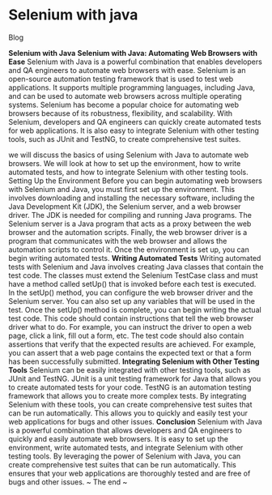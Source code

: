 # Selenium with java
Blog

**Selenium with Java**
**Selenium with Java: Automating Web Browsers with Ease**
Selenium with Java is a powerful combination that enables developers and QA engineers to automate web browsers with ease. Selenium is an open-source automation testing framework that is used to test web applications. It supports multiple programming languages, including Java, and can be used to automate web browsers across multiple operating systems. Selenium has become a popular choice for automating web browsers because of its robustness, flexibility, and scalability. With Selenium, developers and QA engineers can quickly create automated tests for web applications. It is also easy to integrate Selenium with other testing tools, such as JUnit and TestNG, to create comprehensive test suites. 

we will discuss the basics of using Selenium with Java to automate web browsers. We will look at how to set up the environment, how to write automated tests, and how to integrate Selenium with other testing tools. Setting Up the Environment Before you can begin automating web browsers with Selenium and Java, you must first set up the environment. This involves downloading and installing the necessary software, including the Java Development Kit (JDK), the Selenium server, and a web browser driver. The JDK is needed for compiling and running Java programs. The Selenium server is a Java program that acts as a proxy between the web browser and the automation scripts. Finally, the web browser driver is a program that communicates with the web browser and allows the automation scripts to control it. Once the environment is set up, you can begin writing automated tests.
**Writing Automated Tests**
Writing automated tests with Selenium and Java involves creating Java classes that contain the test code. The classes must extend the Selenium TestCase class and must have a method called setUp() that is invoked before each test is executed. In the setUp() method, you can configure the web browser driver and the Selenium server. You can also set up any variables that will be used in the test. Once the setUp() method is complete, you can begin writing the actual test code. This code should contain instructions that tell the web browser driver what to do. For example, you can instruct the driver to open a web page, click a link, fill out a form, etc. The test code should also contain assertions that verify that the expected results are achieved. For example, you can assert that a web page contains the expected text or that a form has been successfully submitted.
**Integrating Selenium with Other Testing Tools**
Selenium can be easily integrated with other testing tools, such as JUnit and TestNG. JUnit is a unit testing framework for Java that allows you to create automated tests for your code. TestNG is an automation testing framework that allows you to create more complex tests. By integrating Selenium with these tools, you can create comprehensive test suites that can be run automatically. This allows you to quickly and easily test your web applications for bugs and other issues.
**Conclusion**
Selenium with Java is a powerful combination that allows developers and QA engineers to quickly and easily automate web browsers. It is easy to set up the environment, write automated tests, and integrate Selenium with other testing tools. By leveraging the power of Selenium with Java, you can create comprehensive test suites that can be run automatically. This ensures that your web applications are thoroughly tested and are free of bugs and other issues.
~ The end ~

